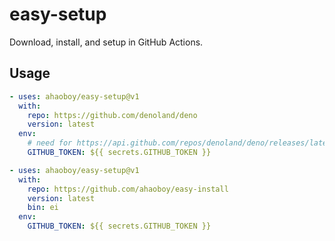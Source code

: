 # easy-setup

Download, install, and setup in GitHub Actions.

## Usage

```yaml
- uses: ahaoboy/easy-setup@v1
  with:
    repo: https://github.com/denoland/deno
    version: latest
  env:
    # need for https://api.github.com/repos/denoland/deno/releases/latest
    GITHUB_TOKEN: ${{ secrets.GITHUB_TOKEN }}
```


```yaml
- uses: ahaoboy/easy-setup@v1
  with:
    repo: https://github.com/ahaoboy/easy-install
    version: latest
    bin: ei
  env:
    GITHUB_TOKEN: ${{ secrets.GITHUB_TOKEN }}
```